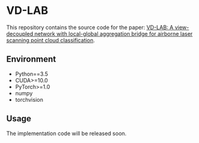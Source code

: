 # VD-LAB 
This repository contains the source code for the paper: [VD-LAB: A view-decoupled network with local-global aggregation bridge for airborne laser scanning point cloud classification](https://www.sciencedirect.com/science/article/abs/pii/S0924271622000168).

## Environment
- Python==3.5  
- CUDA>=10.0  
- PyTorch>=1.0
- numpy
- torchvision

## Usage
The implementation code will be released soon.
